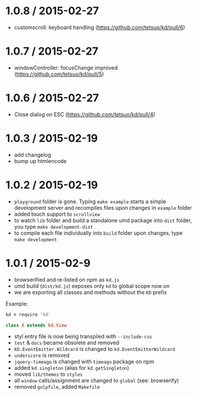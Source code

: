 
1.0.8 / 2015-02-27
==================

 * customscroll: keyboard handling (https://github.com/tetsuo/kd/pull/6)

1.0.7 / 2015-02-27
==================

 * windowController: focusChange improved (https://github.com/tetsuo/kd/pull/5)

1.0.6 / 2015-02-27
==================

 * Close dialog on ESC (https://github.com/tetsuo/kd/pull/4)

1.0.3 / 2015-02-19
==================

 * add changelog
 * bump up htmlencode

1.0.2 / 2015-02-19
==================

* `playground` folder is gone. Typing `make example` starts a simple development server and recompiles files upon changes in `example` folder
* added touch support to `scrollview`
* to watch `lib` folder and build a standalone umd package into `dist` folder, you type `make development-dist`
* to compile each file individually into `build` folder upon changes, type `make development`

1.0.1 / 2015-02-9
==================

* browserified and re-listed on npm as `kd.js`
* umd build (`dist/kd.js`) exposes only `kd` to global scope now on
* we are exporting all classes and methods without the `KD` prefix

Example:

```coffeescript
kd = require 'kd'

class X extends kd.View
```

* styl entry file is now being transpiled with `--include-css`
* `test` & `docs` became obsolete and removed
* `KD.EventEmitter.Wildcard` is changed to `kd.EventEmitterWildcard`
* `underscore` is removed
* `jquery-timeago` is changed with `timeago` package on npm
* added `kd.singleton` (alias for `kd.getSingleton`)
* moved `lib/themes` to `styles`
* all `window` calls/assignment are changed to `global` (see: browserify)
* removed `gulpfile`, added `Makefile`
